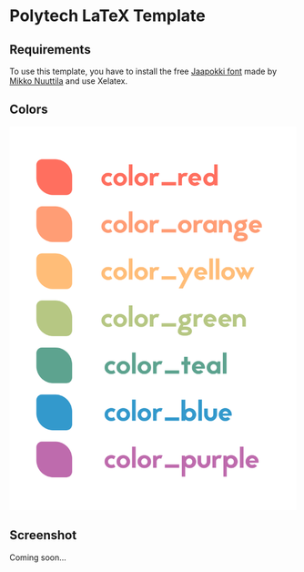 # Polytech LaTeX Template

## Requirements

To use this template, you have to install the free [Jaapokki font](https://mikkonuuttila.com/jaapokki/) made by [Mikko Nuuttila](https://www.behance.net/MikkoNuuttila) and use Xelatex.

## Colors

![colors](https://github.com/quentinguidee/Polytech-LaTeX-Template/blob/master/imgs/Colors.png)

## Screenshot

Coming soon...
